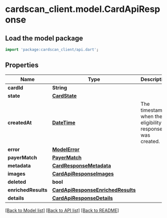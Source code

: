 # cardscan_client.model.CardApiResponse

## Load the model package
```dart
import 'package:cardscan_client/api.dart';
```

## Properties
Name | Type | Description | Notes
------------ | ------------- | ------------- | -------------
**cardId** | **String** |  | 
**state** | [**CardState**](CardState.md) |  | 
**createdAt** | [**DateTime**](DateTime.md) | The timestamp when the eligibility response was created. | 
**error** | [**ModelError**](ModelError.md) |  | [optional] 
**payerMatch** | [**PayerMatch**](PayerMatch.md) |  | [optional] 
**metadata** | [**CardResponseMetadata**](CardResponseMetadata.md) |  | [optional] 
**images** | [**CardApiResponseImages**](CardApiResponseImages.md) |  | [optional] 
**deleted** | **bool** |  | 
**enrichedResults** | [**CardApiResponseEnrichedResults**](CardApiResponseEnrichedResults.md) |  | [optional] 
**details** | [**CardApiResponseDetails**](CardApiResponseDetails.md) |  | [optional] 

[[Back to Model list]](../README.md#documentation-for-models) [[Back to API list]](../README.md#documentation-for-api-endpoints) [[Back to README]](../README.md)


